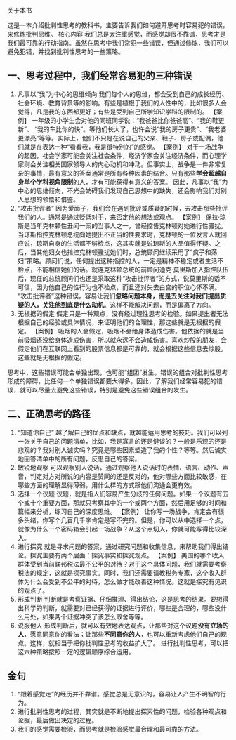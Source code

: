 关于本书

这是一本介绍批判性思考的教科书，主要告诉我们如何避开思考时容易犯的错误，来修炼批判思维。
核心内容
我们总是太注重感觉，而感觉却很不靠谱，思考才是我们最可靠的行动指南。虽然在思考中我们常犯一些错误，但通过修炼，我们可以避免犯错，并找到批判性思考的一些策略。
 
## 一、思考过程中，我们经常容易犯的三种错误
1. 凡事以“我”为中心的思维倾向
我们每个人的思维，都会受到自己的成长经历、社会环境、教育背景等的影响。有些是植根于我们的人性中的，比如很多人会觉得，凡是我的东西都更好；有些是受到自己所学知识学科的限制的。
【案例】
一年级的小学生会对他的同班同学说：“我爸爸比你爸爸高”、“我的鞋更新”、 “我的车比你的快”。等他们长大了，也许会说“我的房子更贵”、“我老婆更漂亮”等等。实际上，他们不只是在说自己的父亲、鞋子、房子或配偶，他们就是在表达一种“看看我，我是很特别的”的感觉。
【案例】
对于一场战争的起因，社会学家可能会关注社会条件，经济学家会关注经济条件，而心理学家则会关注相关国家领导人的内心动机和冲动。但事实上，战争是一件非常复杂的事情，最有意义的答案通常是所有各种因素的结合。只有那些**学会超越自身单个学科视角限制**的人，才有可能获得有意义的答案。
因此，凡事以“我”为中心的思维倾向，不光会妨碍我们发现自己思想中的缺失，还会影响我们对别人思想的领悟和借鉴。
2. “攻击批评者”
因为爱面子，我们会在遇到批评或质疑的时候，去攻击那些批评我们的人。通常是通过贬低对手，来否定他的想法或观点。
【案例】
保拉·琼斯是当年克林顿性丑闻一案的当事人之一，曾经控告克林顿对她进行性骚扰。当琼斯指控克林顿总统向她提出不正当的性要求时，克林顿的一位发言人就回应说，琼斯自身的生活都不够检点，这其实就是说琼斯的人品值得怀疑。之后，当其他妇女也指控克林顿骚扰她们时，总统顾问继续采用了“疯子和荡妇”策略。顾问们说，任何提出这种指控的人，一定是精神不稳定或者生活不检点，不能相信她们的话。就连克林顿总统的前顾问迪克·莫里斯加入指控队伍后，现任的总统顾问们也还是采取这种“攻击批评者”的方式，说莫里斯的话不可信，因为他自己的性行为也不检点，而且还对失去白宫的职位心怀不满。
“攻击批评者”这种错误，容易让我们**忽略问题本身，而是去关注对我们提出质疑的人，关注他到底是什么动机**。这样不能解决问题，而是偏离了方向。
3. 无根据的假定
假定只是一种观点，没有经过理性思考的检验。如果提出者无法根据自己的经验或具体情况，来证明他们的合理性，那这些就是无根据的假定。
【案例】
吸烟的人会假定，吸烟不会给身体造成伤害。他依据的就是当前吸烟还没给身体造成伤害，所以就永远不会造成伤害。喜欢炒股的朋友，会假定他们在互联网上看到的股票信息都是可靠的，就会根据这些信息去炒股。这些就是无根据的假定。
 
思考中，这些错误可能会单独出现，也可能“组团”发生。错误的组合对批判性思考形成的障碍，比任何一个单独错误都要大得多。因此，了解我们经常容易犯的错误，就可以尽量去避免这些错误，特别是避免这些错误组合的发生。
 
## 二、正确思考的路径
1. “知道你自己”
越了解自己的优点和缺点，就越能运用思考的技巧。我们可以列一张关于自己的问题清单，比如，我是寡言的还是健谈的？一般是乐观的还是悲观的？我对别人诚实吗？究竟是哪些因素塑造了我的个性？等等。然后诚实地回答清单中的所有问题，反思自己的答案。
2. 敏锐地观察
可以观察别人说话，通过观察他人说话时的表情、语言、动作、声音，判定对方对所说的内容是赞同的还是反对的，他对哪些方面比较敏感，在哪些方面的理解显得薄弱，用什么样的方式跟他们沟通会更有效。
3. 选择一个议题
议题，就是指人们容易产生分歧的任何问题。如果一个议题有五个或十个重要方面，那就只考察其中的一个或两个方面，然后用足够的时间和篇幅来分析，练习自己的深度思维。
【案例】
让你写一场战争，肯定会有很多头绪，你写个几百几千字肯定是写不完的。但是，你可以从中选择一个点，就像为什么一个密码箱会引起一场战争？从这个点切入，你就可能写得比较深入。
4. 进行探究
就是寻求问题的答案，通过研究问题和收集信息，来帮助我们得出结论。探究主要有两个层面：探究事实和探究观点。
【案例】
美国的哪个收入群体受到当前联邦税法最不公平的对待？对于这个具体问题，我们就需要考察税法的规定，这就是探究事实。同时，我们还需要请教税务专家，这个收入群体为什么会受到不公平的对待，怎么做才能改善这种情况。这就是探究有见识的观点了。
5. 形成判断
判断就是考察证据、仔细推理、得出结论，这是思考的结果。要想得出科学的判断，就需要对已经获得的证据进行评价，哪些是合理的，哪些没什么用处，如果两个证据冲突了该怎么取舍等等。
6. 说服他人
形成判断后，就可以有效地表达观点，让那些对这个议题**没有立场的人**，愿意同意你的看法；让那些**不同意你的人**，也可以重新考虑他们自己的观点。这样，就相当于把你批判性思考的收益扩大了。
进行批判性思考，可以把这六种策略按照一定的逻辑顺序综合运用。


## 金句
1. “跟着感觉走”的经历并不靠谱。感觉总是无意识的，容易让人产生不明智的行为。
2. 进行批判性思考的过程，其实就是不断地提出探索性的问题，检验各种观点和论据，最后做出决定的过程。
3. 我们的感觉需要检验，而思考就是检验感觉最合理和最可靠的方法。